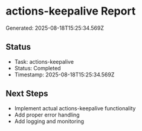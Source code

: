 # actions-keepalive Report

Generated: 2025-08-18T15:25:34.569Z

## Status
- Task: actions-keepalive
- Status: Completed
- Timestamp: 2025-08-18T15:25:34.569Z

## Next Steps
- Implement actual actions-keepalive functionality
- Add proper error handling
- Add logging and monitoring
